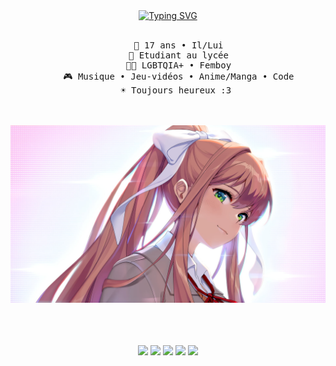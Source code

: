 <div align="center">
<a href="https://git.io/typing-svg"><img src="https://readme-typing-svg.demolab.com?font=Fira+Code&size=22&duration=4000&pause=1000&color=000000&center=true&multiline=true&width=435&height=90&lines=Sun+%E2%98%80%EF%B8%8F;The+boyo+who+code" alt="Typing SVG" /></a>
<br><br>
<pre>
    👨 17 ans • Il/Lui
    💼 Etudiant au lycée
    🏳️‍🌈 LGBTQIA+ • Femboy
    🎮 Musique • Jeu-vidéos • Anime/Manga • Code
    ☀️ Toujours heureux :3 
</pre>
<br><br>
<img src="wallpaperflare.com_wallpaper(2).jpg" height="50%" />

<br><br><br>
![](https://img.shields.io/badge/Deezer-FEAA2D?style=for-the-badge&logo=deezer&logoColor=white)
[![](https://img.shields.io/youtube/channel/subscribers/HappySunnySun)](https://img.shields.io/badge/YouTube-FF0000.svg?style=for-the-badge&logo=YouTube&logoColor=white)
![](https://img.shields.io/badge/Twitch-9146FF.svg?style=for-the-badge&logo=Twitch&logoColor=white)
![](https://img.shields.io/badge/osu!-FF66AA.svg?style=for-the-badge&logo=osu!&logoColor=white)
![](https://img.shields.io/badge/Notion-000000.svg?style=for-the-badge&logo=Notion&logoColor=white)
